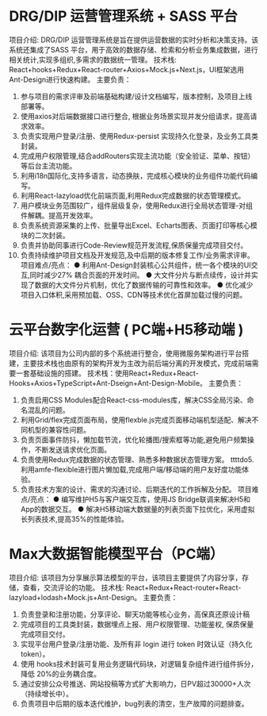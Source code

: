 
# DRG/DIP 运营管理系统 + SASS 平台
项目介绍: DRG/DIP 运营管理系统是旨在提供运营数据的实时分析和决策支持。该系统还集成了SASS 平台，用于高效的数据存储、检索和分析业务集成数据，进行相关统计,实现多组织,多需求的数据统一管理。
技术栈: React+hooks+Redux+React-router+Axios+Mock.js+Next.js，UI框架选用 Ant-Design进行快速构建。
主要负责：
1. 参与项目的需求评审及前端基础构建/设计文档编写，版本控制，及项目上线部署等。
2. 使用axios对后端数据接口进行整合, 根据业务场景实现并发分组请求，提高请求效率。
3. 负责实现用户登录/注册、使用Redux-persist 实现持久化登录，及业务工具类封装。
4. 完成用户权限管理,结合addRouters实现主流功能（安全验证、菜单、按钮）等后台主流功能。
5. 利用i18n国际化,支持多语言，动态换肤，完成核心模块的业务组件功能代码编写。
6. 利用React-lazyload优化前端页面,利用Redux完成数据的状态管理模式。
7. 用户模块业务范围较广，组件层级复杂，使用Redux进行全局状态管理-对组件解耦。提高开发效率。
8. 负责系统资源采集的上传、批量导出Excel、Echarts图表、页面打印等核心模块的二次封装。
9. 负责并协助同事进行Code-Review规范开发流程,保质保量完成项目交付。
10. 负责持续维护项目文档及开发规范,及中后期的版本修复工作/业务需求评审。
项目难点/亮点：
● 利用Ant-Design封装核心公共组件，统一各个模块的UI交互,同时减少27% 耦合页面的开发时间。
● 大文件分片与断点续传，设计并实现了数据的大文件分片机制，优化了数据传输的可靠性和效率。
● 优化减少项目入口体积,采用预加载、OSS、CDN等技术优化首屏加载过慢的问题。

# 云平台数字化运营 ( PC端+H5移动端 )
项目介绍: 该项目为公司内部的多个系统进行整合，使⽤微服务架构进行平台搭建，主要技术栈也由原有的架构开发为主改为前后端分离的开发模式，完成前端需要⼀套基础设施的搭建。
技术栈：使用React+Redux+React-Hooks+Axios+TypeScript+Ant-Dseign+Ant-Design-Mobile。
主要负责：
1. 负责启用CSS Modules配合React-css-modules库，解决CSS全局污染、命名混乱的问题。
2. 利用Grid/flex完成页面布局，使用flexble.js完成页面移动端机型适配、解决不同机型的兼容性问题。
3. 负责页面事件防抖，懒加载节流，优化轮播图/搜索框等功能,避免用户频繁操作，不断发送请求优化页面。
4. 负责使用Redux完成数据的状态管理、熟悉多种数据状态管理方案。
ttttdo5. 利用amfe-flexible进行图片懒加载,完成用户端/移动端的用户友好度功能体验。
6. 负责技术方案的设计、需求的沟通讨论、后期迭代的工作拆解及分配。
项目难点/亮点：
● 编写维护H5与客户端交互库，使用JS Bridge联调来解决H5和App的数据交互。
● 解决H5移动端大数据量的列表页面下拉优化，采用虚拟长列表技术,提高35%的性能体验。

# Max大数据智能模型平台（PC端）
项目介绍: 该项目为分享展示算法模型的平台，该项目主要提供了内容分享，存储，查看，交流评论的功能。
技术栈: React+Redux+React-router+React-lazyload+lodash+Mock.js+Ant-Design。
主要负责：
1. 负责登录和注册功能，分享评论、聊天功能等核心业务，高保真还原设计稿
2. 完成项目的工具类封装，数据埋点上报、用户权限管理、功能鉴权, 保质保量完成项目交付。
3. 实现平台用户登录/注册功能、及所有非 login 进行 token 时效认证（持久化 token）。
4. 使用 hooks技术封装可复用业务逻辑代码块，对逻辑复杂组件进行组件拆分，降低 20%的业务耦合度。
5. 通过安排公众号推送、网站投稿等方式扩大影响力，日PV超过30000+人次（持续增长中）。
6. 负责项目中后期的版本迭代维护，bug列表的清空，生产故障的问题排查。